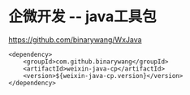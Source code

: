 # 企微开发 -- java工具包

https://github.com/binarywang/WxJava

```
<dependency>
    <groupId>com.github.binarywang</groupId>
    <artifactId>weixin-java-cp</artifactId>
    <version>${weixin-java-cp.version}</version>
</dependency>
```
